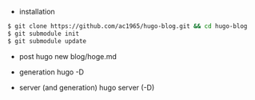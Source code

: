 * installation

``` bash
$ git clone https://github.com/ac1965/hugo-blog.git && cd hugo-blog
$ git submodule init
$ git submodule update
```

* post
hugo new blog/hoge.md

* generation
hugo -D

* server (and generation)
hugo server (-D)
